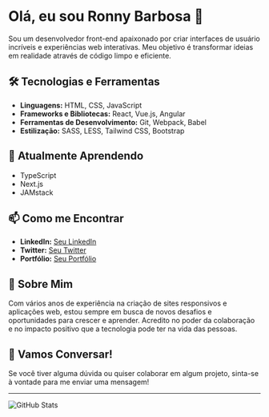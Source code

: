 # Olá, eu sou Ronny Barbosa 👋

Sou um desenvolvedor front-end apaixonado por criar interfaces de usuário incríveis e experiências web interativas. Meu objetivo é transformar ideias em realidade através de código limpo e eficiente.

## 🛠️ Tecnologias e Ferramentas

- **Linguagens:** HTML, CSS, JavaScript
- **Frameworks e Bibliotecas:** React, Vue.js, Angular
- **Ferramentas de Desenvolvimento:** Git, Webpack, Babel
- **Estilização:** SASS, LESS, Tailwind CSS, Bootstrap

## 🌱 Atualmente Aprendendo

- TypeScript
- Next.js
- JAMstack

## 📫 Como me Encontrar

- **LinkedIn:** [Seu LinkedIn](link-para-seu-linkedin)
- **Twitter:** [Seu Twitter](link-para-seu-twitter)
- **Portfólio:** [Seu Portfólio](link-para-seu-portfolio)

## 🚀 Sobre Mim

Com vários anos de experiência na criação de sites responsivos e aplicações web, estou sempre em busca de novos desafios e oportunidades para crescer e aprender. Acredito no poder da colaboração e no impacto positivo que a tecnologia pode ter na vida das pessoas.

## 💬 Vamos Conversar!

Se você tiver alguma dúvida ou quiser colaborar em algum projeto, sinta-se à vontade para me enviar uma mensagem!

---

![GitHub Stats](https://github-readme-stats.vercel.app/api?username=hawkinssss&show_icons=true&theme=radical)

